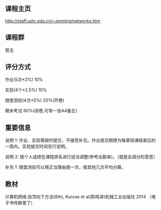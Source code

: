 ## 课程主页

http://staff.ustc.edu.cn/~xinming/networks.htm

## 课程群

暂无

## 评分方式

作业(5次*2%)             10%

实验(4个*2.5%)           10%

随堂测验(4次*5%)         20%(开卷)

期末考试                 60%(闭卷,可带一张A4备忘)

## 重要信息

说明 1: 作业、实验需按时提交，不接受补交。作业提交期限为每章授课结束后的一周内，实验提交时间另行说明。

说明 2: 按个人成绩在课程排名进行适当调整(参考出勤率)。（就是会调分的意思）

补充 1: 随堂测验可以用正当理由翘一次，按其他几次平均分算。

## 教材

计算机网络:自顶向下方法(6th), Kurose et al(陈鸣译)机械工业出版社 2014 （电子书传群里了）